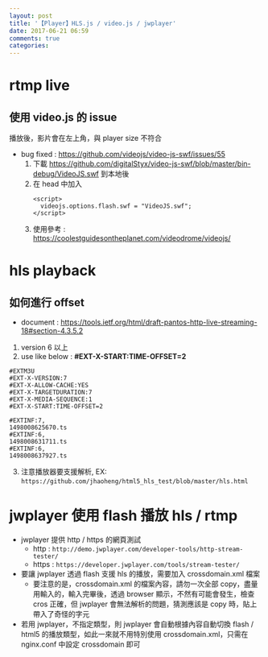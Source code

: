 ```yaml
---
layout: post
title: '【Player】HLS.js / video.js / jwplayer'
date: 2017-06-21 06:59
comments: true
categories: 
---
```

# rtmp live

## 使用 video.js 的 issue

播放後，影片會在左上角，與 player size 不符合
- bug fixed : https://github.com/videojs/video-js-swf/issues/55
    1. 下載 https://github.com/digitalStyx/video-js-swf/blob/master/bin-debug/VideoJS.swf 到本地後
    2. 在 head 中加入
        ```
        <script>
          videojs.options.flash.swf = "VideoJS.swf";
        </script>
        ```
    3. 使用參考 : https://coolestguidesontheplanet.com/videodrome/videojs/

# hls playback

## 如何進行 offset

- document : https://tools.ietf.org/html/draft-pantos-http-live-streaming-18#section-4.3.5.2

1. version 6 以上
2. use like below : **#EXT-X-START:TIME-OFFSET=2**

```
#EXTM3U
#EXT-X-VERSION:7
#EXT-X-ALLOW-CACHE:YES
#EXT-X-TARGETDURATION:7
#EXT-X-MEDIA-SEQUENCE:1
#EXT-X-START:TIME-OFFSET=2

#EXTINF:7, 
1498008625670.ts
#EXTINF:6, 
1498008631711.ts
#EXTINF:6, 
1498008637927.ts

```
3. 注意播放器要支援解析, EX: `https://github.com/jhaoheng/html5_hls_test/blob/master/hls.html`

# jwplayer 使用 flash 播放 hls / rtmp

- jwplayer 提供 http / https 的網頁測試
  - http  : `http://demo.jwplayer.com/developer-tools/http-stream-tester/`
  - https : `https://developer.jwplayer.com/tools/stream-tester/`
- 要讓 jwplayer 透過 flash 支援 hls 的播放，需要加入 crossdomain.xml 檔案
	- 要注意的是，crossdomain.xml 的檔案內容，請勿一次全部 copy，盡量用輸入的，輸入完畢後，透過 browser 顯示，不然有可能會發生，檢查 cros 正確，但 jwplayer 會無法解析的問題，猜測應該是 copy 時，貼上帶入了奇怪的字元
- 若用 jwplayer，不指定類型，則 jwplayer 會自動根據內容自動切換 flash / html5 的播放類型，如此一來就不用特別使用 crossdomain.xml，只需在 nginx.conf 中設定 crossdomain 即可
